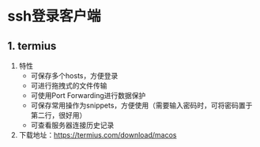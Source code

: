 # ssh登录客户端

## 1. termius

1. 特性
   + 可保存多个hosts，方便登录
   + 可进行拖拽式的文件传输
   + 可使用Port Forwarding进行数据保护
   + 可保存常用操作为snippets，方便使用（需要输入密码时，可将密码置于第二行，很好用）
   + 可查看服务器连接历史记录
2. 下载地址：https://termius.com/download/macos
